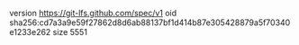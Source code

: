 version https://git-lfs.github.com/spec/v1
oid sha256:cd7a3a9e59f27862d8d6ab88137bf1d414b87e305428879a5f70340e1233e262
size 5551
